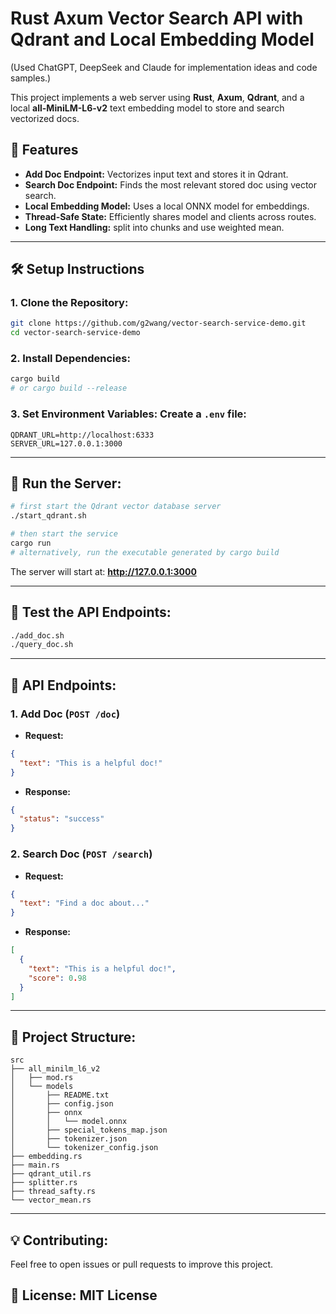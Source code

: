 # Rust Axum Vector Search API with Qdrant and Local Embedding Model 
(Used ChatGPT, DeepSeek and Claude for implementation ideas and code samples.)

This project implements a web server using **Rust**, **Axum**, **Qdrant**, and a local **all-MiniLM-L6-v2** text embedding model to store and search vectorized docs.

## 🚀 **Features**
- **Add Doc Endpoint:** Vectorizes input text and stores it in Qdrant.
- **Search Doc Endpoint:** Finds the most relevant stored doc using vector search.
- **Local Embedding Model:** Uses a local ONNX model for embeddings.
- **Thread-Safe State:** Efficiently shares model and clients across routes.
- **Long Text Handling:** split into chunks and use weighted mean.

---
## 🛠️ **Setup Instructions**
### 1. **Clone the Repository:**
```bash
git clone https://github.com/g2wang/vector-search-service-demo.git
cd vector-search-service-demo
```

### 2. **Install Dependencies:**
```bash
cargo build
# or cargo build --release
```

### 3. **Set Environment Variables:** Create a `.env` file:
```env
QDRANT_URL=http://localhost:6333
SERVER_URL=127.0.0.1:3000
```

---
## 🚀 **Run the Server:**
```bash
# first start the Qdrant vector database server
./start_qdrant.sh

# then start the service
cargo run
# alternatively, run the executable generated by cargo build
```
The server will start at: **http://127.0.0.1:3000**

---
## 🚀 **Test the API Endpoints:**
```bash
./add_doc.sh
./query_doc.sh
```

---
## 📡 **API Endpoints:**
### 1. Add Doc (`POST /doc`)
- **Request:**
```json
{
  "text": "This is a helpful doc!"
}
```
- **Response:**
```json
{
  "status": "success"
}
```

### 2. Search Doc (`POST /search`)
- **Request:**
```json
{
  "text": "Find a doc about..."
}
```
- **Response:**
```json
[
  {
    "text": "This is a helpful doc!",
    "score": 0.98
  }
]
```
---
## 📂 **Project Structure:**
```
src
├── all_minilm_l6_v2
│   ├── mod.rs
│   └── models
│       ├── README.txt
│       ├── config.json
│       ├── onnx
│       │   └── model.onnx
│       ├── special_tokens_map.json
│       ├── tokenizer.json
│       └── tokenizer_config.json
├── embedding.rs
├── main.rs
├── qdrant_util.rs
├── splitter.rs
├── thread_safty.rs
└── vector_mean.rs
```
---
## 💡 **Contributing:**
Feel free to open issues or pull requests to improve this project.

## 📝 **License:** MIT License
